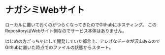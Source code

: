 # ナガシミWebサイト

ローカルに置いておくのがつらくなってきたのでGithubにホスティング。
このRepositoryはWebサイト側なのでサービス本体はありません。

はじめの方ごっちゃにして開発していた都合上、アレげなデータが沢山あるのでGithubに置いた時点でのファイルの状態からスタート。